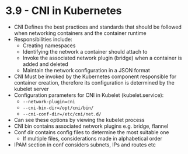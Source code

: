 # 3.9 - CNI in Kubernetes

- CNI Defines the best practices and standards that should be followed when
networking containers and the container runtime
- Responsibilities include:
  - Creating namespaces
  - Identifying the network a container should attach to
  - Invoke the associated network plugin (bridge) when a container is added and
deleted
  - Maintain the network configuration in a JSON format
- CNI Must be invoked by the Kubernetes component responsible for container
creation, therefore its configuration is determined by the kubelet server
- Configuration parameters for CNI in Kubelet (kubelet.service):
  - `--network-plugin=cni`
  - `--cni-bin-dir=/opt/cni/bin/`
  - `--cni-conf-dir=/etc/cni/net.d/`
- Can see these options by viewing the kubelet process
- CNI bin contains associated network plugins e.g. bridge, flannel
- Conf dir contains config files to determine the most suitable one
  - If multiple files, considerations made in alphabetical order
- IPAM section in conf considers subnets, IPs and routes etc
